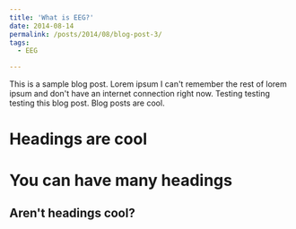 ```yaml
---
title: 'What is EEG?'
date: 2014-08-14
permalink: /posts/2014/08/blog-post-3/
tags:
  - EEG

---
```


This is a sample blog post. Lorem ipsum I can't remember the rest of lorem ipsum and don't have an internet connection right now. Testing testing testing this blog post. Blog posts are cool. 

Headings are cool
======

You can have many headings
======

Aren't headings cool?
------
